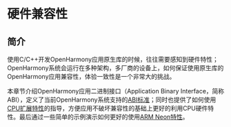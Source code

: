 # 硬件兼容性
## 简介
使用C/C++开发OpenHarmony应用原生库的时候，往往需要感知到硬件特性；OpenHarmony系统会运行在多种架构，多厂商的设备上，如何保证使用原生库的OpenHarmony应用兼容性，体验一致性是一个非常大的挑战。

本章节介绍OpenHarmony应用二进制接口（Application Binary Interface，简称ABI），定义了当前OpenHarmony系统支持的[ABI标准](./ohos-abi.md)；同时也提供了如何使用[CPU扩展特性](./cpu-features.md)的指导，方便应用不破坏兼容性的基础上更好的利用CPU硬件特性。最后通过一些简单的示例演示如何更好的使用[ARM Neon特性](./neon-guide.md)。

